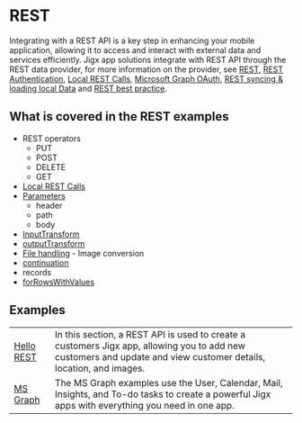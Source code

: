# REST

Integrating with a REST API is a key step in enhancing your mobile application, allowing it to access and interact with external data and services efficiently. Jigx app solutions integrate with REST API through the REST data provider, for more information on the provider, see [REST](https://docs.jigx.com/rest), [REST Authentication](https://docs.jigx.com/rest-authentication), [Local REST Calls](https://docs.jigx.com/local-rest-calls), [Microsoft Graph OAuth](https://docs.jigx.com/microsoft-graph-oauth), [REST syncing & loading local Data](https://docs.jigx.com/rest-syncing-and-loading-local-data) and [REST best practice](https://docs.jigx.com/rest-best-practice).

## What is covered in the REST examples

- REST operators
  - PUT
  - POST
  - DELETE
  - GET
- [Local REST Calls](https://docs.jigx.com/local-rest-calls)
- [Parameters](https://docs.jigx.com/rest-overview#tpoXh)
  - header
  - path
  - body
- [InputTransform](https://docs.jigx.com/rest-overview#3tSdi)
- [outputTransform](https://docs.jigx.com/rest-overview#OlDju)
- [File handling](https://docs.jigx.com/file-handling) - Image conversion
- [continuation](https://docs.jigx.com/rest-overview#T-CzO)
- records
- [forRowsWithValues](https://docs.jigx.com/rest-overview#E56NC)

## Examples

|                                                         |                                                                                                                                                                   |
| ------------------------------------------------------- | ----------------------------------------------------------------------------------------------------------------------------------------------------------------- |
| [Hello REST](<./REST/Create an app using REST APIs.md>) | In this section, a REST API is used to create a customers Jigx app, allowing you to add new customers and update and view customer details, location, and images. |
| [MS Graph](<./REST/MS Graph.md>)                        | The MS Graph examples use the User, Calendar, Mail, Insights, and To-do tasks to create a powerful Jigx apps with everything you need in one app.                 |

